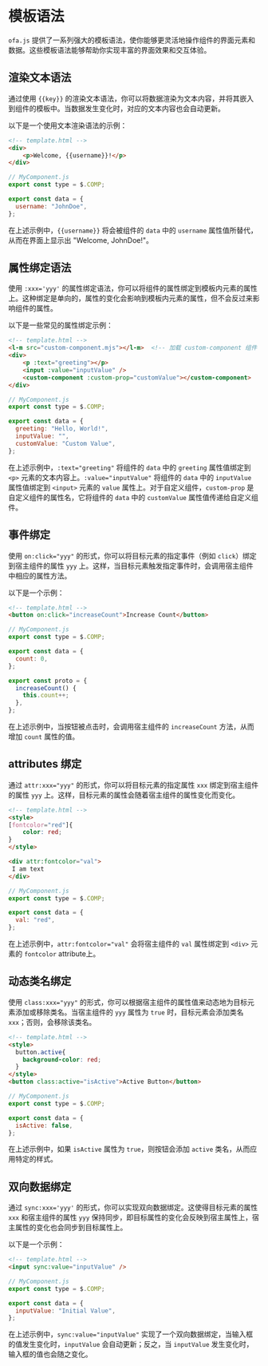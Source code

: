 # 模板语法

`ofa.js` 提供了一系列强大的模板语法，使你能够更灵活地操作组件的界面元素和数据。这些模板语法能够帮助你实现丰富的界面效果和交互体验。

## 渲染文本语法

通过使用 `{{key}}` 的渲染文本语法，你可以将数据渲染为文本内容，并将其嵌入到组件的模板中。当数据发生变化时，对应的文本内容也会自动更新。

以下是一个使用文本渲染语法的示例：

```html
<!-- template.html -->
<div>
    <p>Welcome, {{username}}!</p>
</div>
```

```javascript
// MyComponent.js
export const type = $.COMP;

export const data = {
  username: "JohnDoe",
};
```

在上述示例中，`{{username}}` 将会被组件的 `data` 中的 `username` 属性值所替代，从而在界面上显示出 "Welcome, JohnDoe!"。

## 属性绑定语法

使用 `:xxx='yyy'` 的属性绑定语法，你可以将组件的属性绑定到模板内元素的属性上。这种绑定是单向的，属性的变化会影响到模板内元素的属性，但不会反过来影响组件的属性。

以下是一些常见的属性绑定示例：

```html
<!-- template.html -->
<l-m src="custom-component.mjs"></l-m>  <!-- 加载 custom-component 组件 -->
<div>
    <p :text="greeting"></p>
    <input :value="inputValue" />
    <custom-component :custom-prop="customValue"></custom-component>
</div>
```

```javascript
// MyComponent.js
export const type = $.COMP;

export const data = {
  greeting: "Hello, World!",
  inputValue: "",
  customValue: "Custom Value",
};
```

在上述示例中，`:text="greeting"` 将组件的 `data` 中的 `greeting` 属性值绑定到 `<p>` 元素的文本内容上。`:value="inputValue"` 将组件的 `data` 中的 `inputValue` 属性值绑定到 `<input>` 元素的 `value` 属性上。对于自定义组件，`custom-prop` 是自定义组件的属性名，它将组件的 `data` 中的 `customValue` 属性值传递给自定义组件。

## 事件绑定

使用 `on:click="yyy"` 的形式，你可以将目标元素的指定事件（例如 `click`）绑定到宿主组件的属性 `yyy` 上。这样，当目标元素触发指定事件时，会调用宿主组件中相应的属性方法。

以下是一个示例：

```html
<!-- template.html -->
<button on:click="increaseCount">Increase Count</button>
```

```javascript
// MyComponent.js
export const type = $.COMP;

export const data = {
  count: 0,
};

export const proto = {
  increaseCount() {
    this.count++;
  },
};
```

在上述示例中，当按钮被点击时，会调用宿主组件的 `increaseCount` 方法，从而增加 `count` 属性的值。

## attributes 绑定

通过 `attr:xxx="yyy"` 的形式，你可以将目标元素的指定属性 `xxx` 绑定到宿主组件的属性 `yyy` 上。这样，目标元素的属性会随着宿主组件的属性变化而变化。

```html
<!-- template.html -->
<style>
[fontcolor="red"]{
    color: red;
}
</style>

<div attr:fontcolor="val">
 I am text
</div>
```

```javascript
// MyComponent.js
export const type = $.COMP;

export const data = {
  val: "red",
};
```

在上述示例中，`attr:fontcolor="val"` 会将宿主组件的 `val` 属性绑定到 `<div>` 元素的 `fontcolor` attribute上。

## 动态类名绑定

使用 `class:xxx="yyy"` 的形式，你可以根据宿主组件的属性值来动态地为目标元素添加或移除类名。当宿主组件的 `yyy` 属性为 `true` 时，目标元素会添加类名 `xxx`；否则，会移除该类名。

```html
<!-- template.html -->
<style>
  button.active{
    background-color: red;
  }
</style>
<button class:active="isActive">Active Button</button>
```

```javascript
// MyComponent.js
export const type = $.COMP;

export const data = {
  isActive: false,
};
```

在上述示例中，如果 `isActive` 属性为 `true`，则按钮会添加 `active` 类名，从而应用特定的样式。

## 双向数据绑定

通过 `sync:xxx='yyy'` 的形式，你可以实现双向数据绑定。这使得目标元素的属性 `xxx` 和宿主组件的属性 `yyy` 保持同步，即目标属性的变化会反映到宿主属性上，宿主属性的变化也会同步到目标属性上。

以下是一个示例：

```html
<!-- template.html -->
<input sync:value="inputValue" />
```

```javascript
// MyComponent.js
export const type = $.COMP;

export const data = {
  inputValue: "Initial Value",
};
```

在上述示例中，`sync:value="inputValue"` 实现了一个双向数据绑定，当输入框的值发生变化时，`inputValue` 会自动更新；反之，当 `inputValue` 发生变化时，输入框的值也会随之变化。